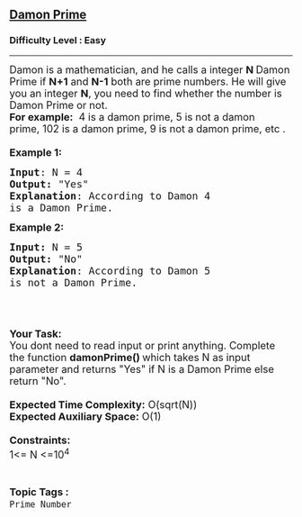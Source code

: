 <h2><a href="https://www.geeksforgeeks.org/problems/damon-prime4930/0">Damon Prime</a></h2><h3>Difficulty Level : Easy</h3><hr><div class="problems_problem_content__Xm_eO"><p><span style="font-size: 18px;">Damon is a mathematician, and he calls a integer <strong>N </strong>Damon Prime if <strong>N+1</strong> and <strong>N-1</strong> both are prime numbers. He will give you an integer <strong>N</strong>, you need to find whether the number is Damon Prime or not.&nbsp;&nbsp;<br><strong>For example:</strong>&nbsp; 4 is a damon prime, 5&nbsp;is not a damon prime,&nbsp;102&nbsp;is a damon prime, 9 is not a damon prime, etc .&nbsp;<br><br><strong>Example 1:</strong></span></p>
<pre><span style="font-size: 18px;"><strong>Input</strong>: N = 4
<strong>Output:</strong>&nbsp;"Yes"&nbsp;
<strong>Explanation</strong>: According to Damon 4
is a Damon Prime.
</span></pre>
<p><span style="font-size: 18px;"><strong>Example 2:</strong></span></p>
<pre><span style="font-size: 18px;"><strong>Input: </strong>N = 5
<strong>Output:&nbsp;</strong>"No"
<strong>Explanation</strong>: According to Damon 5
is not a Damon Prime. 

</span></pre>
<p><br><span style="font-size: 18px;"><strong>Your Task:&nbsp;&nbsp;</strong><br>You dont need to read input or print anything. Complete the function <strong>damonPrime()&nbsp;</strong>which takes N&nbsp;as input parameter and returns "Yes"&nbsp;if N&nbsp;is a Damon Prime&nbsp;else return "No".<br><br><strong>Expected Time Complexity:</strong> O(sqrt(N))<br><strong>Expected Auxiliary Space:</strong> O(1)<br><br><strong>Constraints:</strong><br>1&lt;= N&nbsp;&lt;=10<sup>4</sup></span></p></div><br><p><span style=font-size:18px><strong>Topic Tags : </strong><br><code>Prime Number</code>&nbsp;